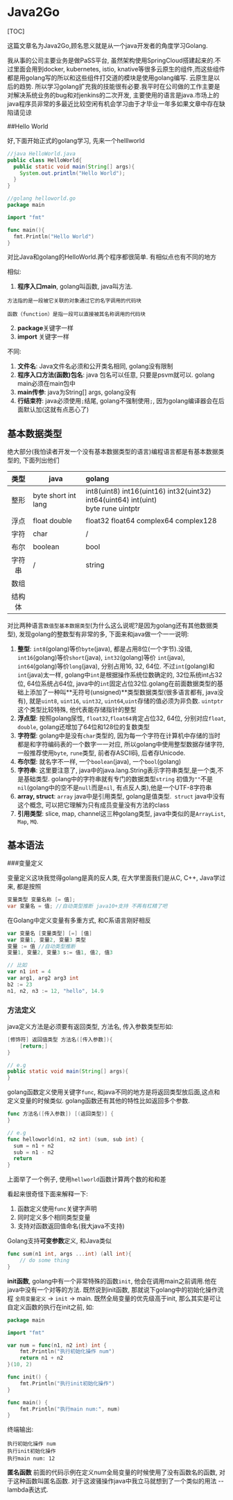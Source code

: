 # Java2Go

[TOC]

这篇文章名为Java2Go,顾名思义就是从一个java开发者的角度学习Golang.

我从事的公司主要业务是做PaSS平台, 虽然架构使用SpringCloud搭建起来的.不过里面会用到docker, kubernetes, istio, knative等很多云原生的组件,而这些组件都是用golang写的所以和这些组件打交道的模块是使用golang编写. 云原生是以后的趋势. 所以学习golang扩充我的技能很有必要.我平时在公司做的工作主要是对解决系统业务的bug和对jenkins的二次开发, 主要使用的语言是java.市场上的java程序员非常的多最近比较空闲有机会学习由于才毕业一年多如果文章中存在缺陷请见谅

##Hello World

好,下面开始正式的golang学习, 先来一个helllworld

```java
//java HelloWorld.java
public class HelloWorld{
  public static void main(String[] args){
    System.out.println("Hello World");
  }
}
```

```go
//golang helloworld.go
package main

import "fmt"

func main(){
  fmt.Println("Hello World")
}
```

对比Java和golang的HelloWorld.两个程序都很简单. 有相似点也有不同的地方

相似:

1. **程序入口main**, golang叫函数, java叫方法. 

​	`方法指的是一段被它关联的对象通过它的名字调用的代码块` 

​	`函数（function）是指一段可以直接被其名称调用的代码块`

2. **package**关键字一样
3. **import** 关键字一样

不同:

1. **文件名**: Java文件名必须和公开类名相同, golang没有限制
2. **程序入口方法(函数)包名**: java 包名可以任意, 只要是psvm就可以. golang main必须在main包中
3. **main传参**: java为String[] args, golang没有
4. **行结束符**: java必须使用`;`结尾, golang不强制使用`;`, 因为golang编译器会在后面默认加(这就有点恶心了)

## 基本数据类型

绝大部分(我怕读者开发一个没有基本数据类型的语言)编程语言都是有基本数据类型的, 下面列出他们

|  类型  | java                | golang                                                       |
| :----: | ------------------- | :----------------------------------------------------------- |
|  整形  | byte short int lang | int8(uint8) int16(uint16) int32(uint32) int64(uint64) int(uint)<br/>byte rune uintptr |
|  浮点  | float double        | float32 float64 complex64 complex128                         |
|  字符  | char                | /                                                            |
|  布尔  | boolean             | bool                                                         |
| 字符串 | /                   | string                                                       |
|  数组  |                     |                                                              |
| 结构体 |                     |                                                              |

对比两种语言`数值型基本数据类型`(为什么这么说呢?是因为golang还有其他数据类型), 发现golang的整数型有非常的多, 下面来和java做一个一一说明:

1. **整型**: `int8`(golang)等价`byte`(java), 都是占用8位(一个字节).没错, `int16`(golang)等价`short`(java), `int32`(golang)等价 `int`(java), `int64`(golang)等价`long`(java), 分别占用16, 32, 64位. 不过`int`(golang)和`int`(java)太一样, golang中`int`是根据操作系统位数确定的, 32位系统int占32位, 64位系统占64位, java中的`int`固定占位32位.golang在前面数据类型的基础上添加了一种叫**无符号(unsigned)**类型数据类型(很多语言都有, java没有), 就是`uint8`, `uint16`, `uint32`, `uint64`,`uint`存储的值必须为非负数. `uintptr` 这个类型比较特殊, 他代表能存储指针的整型
2. **浮点型**: 按照golang尿性, `float32`,`float64`肯定占位32, 64位, 分别对应`float`, `double`, golang还增加了64位和128位的复数类型
3. **字符型**: golang中是没有`char`类型的, 因为每一个字符在计算机中存储的当时都是和字符编码表的一个数字一一对应, 所以golang中使用整型数据存储字符, 一般推荐使用`byte`, `rune`类型, 前者存ASCII码, 后者存Unicode.
4. **布尔型**: 就名字不一样, 一个`boolean`(java), 一个`bool`(golang)
5. **字符串**: 这里要注意了, java中的java.lang.String表示字符串类型,是一个类,不是基础类型. golang中的字符串就有专门的数据类型`string` 初值为`""`不是`nil`(golang中的空不是`null`而是`nil`, 有点反人类),他是一个UTF-8字符串
6. **array, struct**: `array` java中是引用类型, golang是值类型.` struct` java中没有这个概念, 可以把它理解为只有成员变量没有方法的class
7. **引用类型**: slice, map, channel这三种golang类型, java中类似的是`ArrayList`, `Map`, `MQ`.

## 基本语法

###变量定义

变量定义这块我觉得golang是真的反人类, 在大学里面我们是从C, C++, Java学过来, 都是按照

```java
变量类型 变量名称 [= 值];
var 变量名 = 值; //自动类型推断 java10+支持 不再有杠精了吧
```

在Golang中定义变量有多重方式, 和C系语言刚好相反

```go
var 变量名 [变量类型] [=] [值]
var 变量1, 变量2, 变量3 类型
变量 := 值 //自动类型推断
变量1, 变量2, 变量3 s:= 值1, 值2, 值3

// 比如 
var n1 int = 4
var arg1, arg2 arg3 int
b2 := 23
n1, n2, n3 := 12, "hello", 14.9
```

### 方法定义

java定义方法是必须要有返回类型, 方法名, 传入参数类型形如:

```java
[修饰符] 返回值类型 方法名([传入参数]){
	[return;]
}

// e.g
public static void main(String[] args){
}
```

golang函数定义使用关键字`func`, 和java不同的地方是将返回类型放后面,这点和定义变量的时候类似. golang函数还有其他的特性比如返回多个参数. 

```go
func 方法名([传入参数]) [(返回类型)] {
}

// e.g
func helloworld(n1, n2 int) (sum, sub int) {
  sum = n1 + n2
  sub = n1 - n2
  return
}
```

上面举了一个例子, 使用`hellworld`函数计算两个数的和和差

看起来很奇怪下面来解释一下:

1. 函数定义使用`func`关键字声明
2. 同时定义多个相同类型变量
3. 支持对函数返回值命名(我大java不支持)

Golang支持**可变参数**定义, 和Java类似

```go
func sum(n1 int, args ...int) (all int){
	// do some thing
}
```

**init函数**, golang中有一个非常特殊的函数`init`, 他会在调用main之前调用.他在java中没有一个对等的方法. 既然说到init函数, 那就说下golang中的初始化操作流程 `全局变量定义` -> `init` -> main. 既然全局变量的优先级高于init, 那么其实是可让自定义函数的执行在init之前, 如:

```go
package main

import "fmt"

var num = func(n1, n2 int) int {
	fmt.Println("执行初始化操作 num")
	return n1 + n2
}(10, 2)

func init() {
	fmt.Println("执行init初始化操作")
}

func main() {
	fmt.Println("执行main num:", num)
}
```

终端输出:

```
执行初始化操作 num
执行init初始化操作
执行main num: 12
```

**匿名函数** 前面的代码示例在定义num全局变量的时候使用了没有函数名的函数, 对于这种函数叫匿名函数. 对于这波骚操作java中我立马就想到了一个类似的用法 -- lambda表达式.









